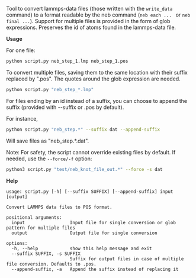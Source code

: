 Tool to convert lammps-data files (those written with the `write_data` command) to a format readable by the neb command (`neb each ... ` or `neb final ...`).
Support for multiple files is provided in the form of glob expressions. Preserves the id of atoms found in the lammps-data file.

**Usage**


For one file:

```bash
python script.py neb_step_1.lmp neb_step_1.pos
```

To convert multiple files, saving them to the same location with their suffix replaced by ".pos". The quotes around the glob expression are needed. 

```bash
python script.py "neb_step_*.lmp"
```

For files ending by an id instead of a suffix, you can choose to append the suffix (provided with --suffix or .pos by default). 

For instance, 

```bash
python script.py "neb_step.*" --suffix dat --append-suffix 
```
Will save files as "neb_step.*.dat".

Note: For safety, the script cannot override existing files by default. If needed, use the `--force/-f` option:

```bash
python3 script.py "test/neb_knot_file_out.*" --force -s dat
```


**Help**


```
usage: script.py [-h] [--suffix SUFFIX] [--append-suffix] input [output]                          
                                                                                                  
Convert LAMMPS data files to POS format.                                                          
                                                                                                  
positional arguments:                                                                             
  input                 Input file for single conversion or glob pattern for multiple files       
  output                Output file for single conversion                                         
                                                                                                  
options:                                                                                          
  -h, --help            show this help message and exit                                           
  --suffix SUFFIX, -s SUFFIX                                                                      
                        Suffix for output files in case of multiple file conversion. Defaults to .pos.               
  --append-suffix, -a   Append the suffix instead of replacing it                                 
```